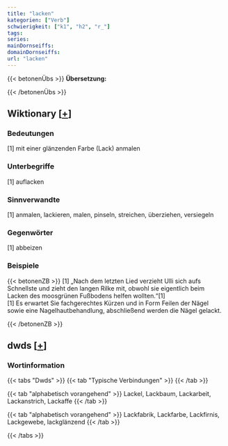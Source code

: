 ```yaml
---
title: "lacken"
kategorien: ["Verb"]
schwierigkeit: ["k1", "h2", "r_"]
tags:
series:
mainDornseiffs:
domainDornseiffs:
url: "lacken"
---
```


{{< betonenÜbs >}}
**Übersetzung:**  
  
{{< /betonenÜbs >}}

## Wiktionary [[+](https://de.wiktionary.org/wiki/lacken)]

### Bedeutungen
[1] mit einer glänzenden Farbe (Lack) anmalen  

### Unterbegriffe
[1] auflacken  

### Sinnverwandte
[1] anmalen, lackieren, malen, pinseln, streichen, überziehen, versiegeln  

### Gegenwörter
[1] abbeizen  

### Beispiele
{{< betonenZB >}}
[1] „Nach dem letzten Lied verzieht Ulli sich aufs Schnellste und zieht den langen Rilke mit, obwohl sie eigentlich beim Lacken des moosgrünen Fußbodens helfen wollten.“[1]  
[1] Es erwartet Sie fachgerechtes Kürzen und in Form Feilen der Nägel sowie eine Nagelhautbehandlung, abschließend werden die Nägel gelackt.  

{{< /betonenZB >}}


## dwds [[+](https://www.dwds.de/wb/lacken)]

### Wortinformation
{{< tabs "Dwds" >}}
{{< tab "Typische Verbindungen" >}}
{{< /tab >}}

{{< tab "alphabetisch vorangehend" >}}
Lackel, Lackbaum, Lackarbeit, Lackanstrich, Lackaffe
{{< /tab >}}

{{< tab "alphabetisch vorangehend" >}}
Lackfabrik, Lackfarbe, Lackfirnis, Lackgewebe, lackglänzend
{{< /tab >}}

{{< /tabs >}}

